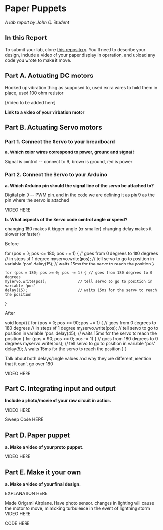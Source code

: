# Paper Puppets

*A lab report by John Q. Student* 

## In this Report

To submit your lab, clone [this repository](https://github.com/FAR-Lab/IDD-Fa18-Lab4). You'll need to describe your design, include a video of your paper display in operation, and upload any code you wrote to make it move.

## Part A. Actuating DC motors

Hooked up vibration thing as supposed to, used extra wires to hold them in place, used 100 ohm resistor 

[Video to be added here]

**Link to a video of your virbation motor**

## Part B. Actuating Servo motors

### Part 1. Connect the Servo to your breadboard

**a. Which color wires correspond to power, ground and signal?**

Signal is control -- connect to 9, brown is ground, red is power

### Part 2. Connect the Servo to your Arduino

**a. Which Arduino pin should the signal line of the servo be attached to?**

Digital pin 9 -- PWM pin, and in the code we are defining it as pin 9 as the pin where the servo is attached

VIDEO HERE

**b. What aspects of the Servo code control angle or speed?**

changing 180 makes it bigger angle (or smaller)
changing delay makes it slower (or faster)

Before

  for (pos = 0; pos <= 180; pos += 1) { // goes from 0 degrees to 180 degrees
    // in steps of 1 degree
    myservo.write(pos);              // tell servo to go to position in variable 'pos'
    delay(15);                       // waits 15ms for the servo to reach the position
  }
  
    for (pos = 180; pos >= 0; pos -= 1) { // goes from 180 degrees to 0 degrees
    myservo.write(pos);              // tell servo to go to position in variable 'pos'
    delay(15);                       // waits 15ms for the servo to reach the position
  }
  
  After
  
  void loop() {
  for (pos = 0; pos <= 90; pos += 1) { // goes from 0 degrees to 180 degrees
    // in steps of 1 degree
    myservo.write(pos);              // tell servo to go to position in variable 'pos'
    delay(45);                       // waits 15ms for the servo to reach the position
  }
  for (pos = 90; pos >= 0; pos -= 1) { // goes from 180 degrees to 0 degrees
    myservo.write(pos);              // tell servo to go to position in variable 'pos'
    delay(5);                       // waits 15ms for the servo to reach the position
  }
}

Talk about both delays/angle values and why they are different, mention that it can't go over 180

VIDEO HERE

## Part C. Integrating input and output

**Include a photo/movie of your raw circuit in action.**

VIDEO HERE

Sweep Code HERE

## Part D. Paper puppet

**a. Make a video of your proto puppet.**

VIDEO HERE

## Part E. Make it your own

**a. Make a video of your final design.**

EXPLANATION HERE

Made Origami Airplane.
Have photo sensor. changes in lighting will cause the motor to move, mimicking turbulence in the event of lightning storm 
VIDEO HERE

CODE HERE
 
